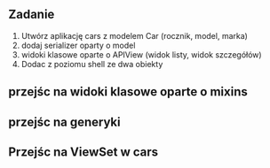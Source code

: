 

## Zadanie

1. Utwórz aplikację cars z modelem Car (rocznik, model, marka)
2. dodaj serializer oparty o model
3. widoki klasowe oparte o APIView (widok listy, widok szczegółów)
4. Dodac z poziomu shell ze dwa obiekty

## przejśc na widoki klasowe oparte o mixins

## przejśc na generyki

## Przejśc na ViewSet w cars